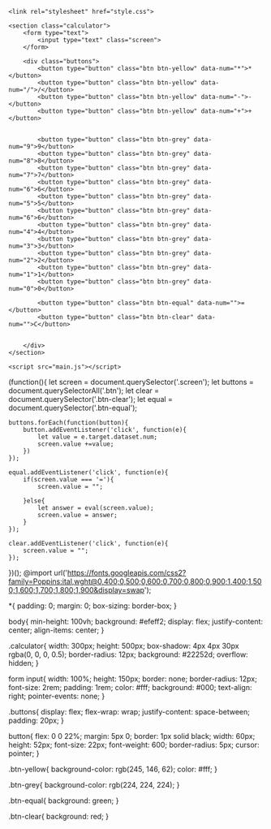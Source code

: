 <!DOCTYPE html>
<html lang="en">
<head>
    <meta charset="UTF-8">
    <meta http-equiv="X-UA-Compatible" content="IE=edge">
    <meta name="viewport" content="width=device-width, initial-scale=1.0">
    <title>Calculator</title>

    <link rel="stylesheet" href="style.css">
</head>
<body>

    <section class="calculator">
        <form type="text">
            <input type="text" class="screen">
        </form>

        <div class="buttons">
            <button type="button" class="btn btn-yellow" data-num="*">*</button>
            <button type="button" class="btn btn-yellow" data-num="/">/</button>
            <button type="button" class="btn btn-yellow" data-num="-">-</button>
            <button type="button" class="btn btn-yellow" data-num="+">+</button>


            <button type="button" class="btn btn-grey" data-num="9">9</button>
            <button type="button" class="btn btn-grey" data-num="8">8</button>
            <button type="button" class="btn btn-grey" data-num="7">7</button>
            <button type="button" class="btn btn-grey" data-num="6">6</button>
            <button type="button" class="btn btn-grey" data-num="5">5</button>
            <button type="button" class="btn btn-grey" data-num="6">6</button>
            <button type="button" class="btn btn-grey" data-num="4">4</button>
            <button type="button" class="btn btn-grey" data-num="3">3</button>
            <button type="button" class="btn btn-grey" data-num="2">2</button>
            <button type="button" class="btn btn-grey" data-num="1">1</button>
            <button type="button" class="btn btn-grey" data-num="0">0</button>

            <button type="button" class="btn btn-equal" data-num="">=</button>
            <button type="button" class="btn btn-clear" data-num="">C</button>


        </div>
    </section>

    <script src="main.js"></script>
</body>
</html>
(function(){
    let screen = document.querySelector('.screen');
    let buttons = document.querySelectorAll('.btn');
    let clear = document.querySelector('.btn-clear');
    let equal = document.querySelector('.btn-equal');

    buttons.forEach(function(button){
        button.addEventListener('click', function(e){
            let value = e.target.dataset.num;
            screen.value +=value;
        })
    });

    equal.addEventListener('click', function(e){
        if(screen.value === '='){
            screen.value = "";

        }else{
            let answer = eval(screen.value);
            screen.value = answer;
        }
    });

    clear.addEventListener('click', function(e){
        screen.value = "";
    });
})();
@import url('https://fonts.googleapis.com/css2?family=Poppins:ital,wght@0,400;0,500;0,600;0,700;0,800;0,900;1,400;1,500;1,600;1,700;1,800;1,900&display=swap');


*{
    padding: 0;
    margin: 0;
    box-sizing: border-box;
}

body{
    min-height: 100vh;
    background: #efeff2;
    display: flex;
    justify-content: center;
    align-items: center;
}

.calculator{
    width: 300px;
    height: 500px;
    box-shadow: 4px 4px 30px rgba(0, 0, 0, 0.5);
    border-radius: 12px;
    background: #22252d;
    overflow: hidden;
}

form input{
    width: 100%;
    height: 150px;
    border: none;
    border-radius: 12px;
    font-size: 2rem;
    padding: 1rem;
    color: #fff;
    background: #000;
    text-align: right;
    pointer-events: none;
}

.buttons{
    display: flex;
    flex-wrap: wrap;
    justify-content: space-between;
    padding: 20px;
}

button{
    flex: 0 0 22%;
    margin: 5px 0;
    border: 1px solid black;
    width: 60px;
    height: 52px;
    font-size: 22px;
    font-weight: 600;
    border-radius: 5px;
    cursor: pointer;
}


.btn-yellow{
    background-color: rgb(245, 146, 62);
    color: #fff;
}

.btn-grey{
    background-color: rgb(224, 224, 224);
}

.btn-equal{
    background: green;
}

.btn-clear{
    background: red;
}